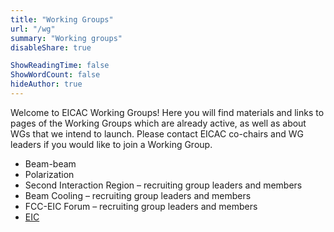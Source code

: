 ```yaml
---
title: "Working Groups"
url: "/wg"
summary: "Working groups"
disableShare: true

ShowReadingTime: false
ShowWordCount: false
hideAuthor: true
---
```


Welcome to EICAC Working Groups! Here you will find materials and links to pages of the Working Groups which are already active, as well as about WGs that we intend to launch. Please contact EICAC co-chairs and WG leaders if you would like to join a Working Group. 
- Beam-beam
- Polarization
- Second Interaction Region – recruiting group leaders and members
- Beam Cooling – recruiting group leaders and members
- FCC-EIC Forum – recruiting group leaders and members
- [EIC](https://www.bnl.gov/eic/)

<!--![Alt text](images/diagram1.jpg)-->
